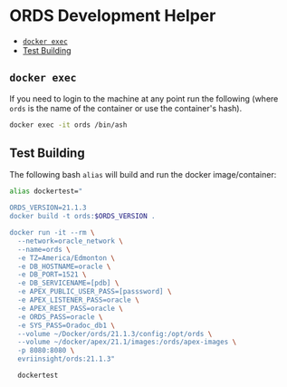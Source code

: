 # ORDS Development Helper

<!-- TOC depthFrom:2 insertAnchor:false -->

- [`docker exec`](#docker-exec)
- [Test Building](#test-building)

<!-- /TOC -->


## `docker exec`

If you need to login to the machine at any point run the following (where `ords` is the name of the container or use the container's hash).

```bash
docker exec -it ords /bin/ash
```

## Test Building

The following bash `alias` will build and run the docker image/container:

```bash
alias dockertest="

ORDS_VERSION=21.1.3
docker build -t ords:$ORDS_VERSION .

docker run -it --rm \
  --network=oracle_network \
  --name=ords \
  -e TZ=America/Edmonton \
  -e DB_HOSTNAME=oracle \
  -e DB_PORT=1521 \
  -e DB_SERVICENAME=[pdb] \
  -e APEX_PUBLIC_USER_PASS=[passsword] \
  -e APEX_LISTENER_PASS=oracle \
  -e APEX_REST_PASS=oracle \
  -e ORDS_PASS=oracle \
  -e SYS_PASS=Oradoc_db1 \
  --volume ~/Docker/ords/21.1.3/config:/opt/ords \
  --volume ~/docker/apex/21.1/images:/ords/apex-images \
  -p 8080:8080 \
  evriinsight/ords:21.1.3"

  dockertest
  ```